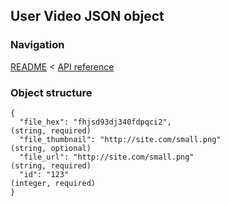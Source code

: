 ## User Video JSON object

### Navigation
[README](../../README.md)
<
[API reference](../api_reference.md)

### Object structure
```
{
  "file_hex": "fhjsd93dj340fdpqci2",                                            (string, required)
  "file_thumbnail": "http://site.com/small.png"                                 (string, optional)
  "file_url": "http://site.com/small.png"                                       (string, required)
  "id": "123"                                                                   (integer, required)
}
```
